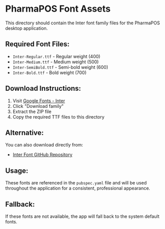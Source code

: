 # PharmaPOS Font Assets

This directory should contain the Inter font family files for the PharmaPOS desktop application.

## Required Font Files:
- `Inter-Regular.ttf` - Regular weight (400)
- `Inter-Medium.ttf` - Medium weight (500)
- `Inter-SemiBold.ttf` - Semi-bold weight (600)
- `Inter-Bold.ttf` - Bold weight (700)

## Download Instructions:
1. Visit [Google Fonts - Inter](https://fonts.google.com/specimen/Inter)
2. Click "Download family"
3. Extract the ZIP file
4. Copy the required TTF files to this directory

## Alternative:
You can also download directly from:
- [Inter Font GitHub Repository](https://github.com/rsms/inter)

## Usage:
These fonts are referenced in the `pubspec.yaml` file and will be used throughout the application for a consistent, professional appearance.

## Fallback:
If these fonts are not available, the app will fall back to the system default fonts.